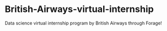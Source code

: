 # British-Airways-virtual-internship
Data science virtual internship program by British Airways through Forage!
